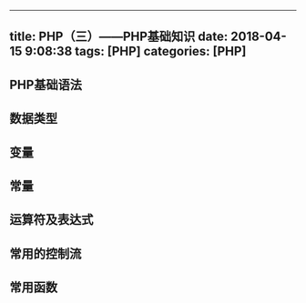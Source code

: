 
--- 
title: PHP（三）——PHP基础知识
date: 2018-04-15 9:08:38 
tags: [PHP] 
categories: [PHP] 
---


## PHP基础语法


## 数据类型


## 变量


## 常量


## 运算符及表达式

## 常用的控制流


## 常用函数

